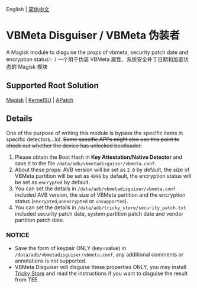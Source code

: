 English | [简体中文](README_ZH-SC.md)

# VBMeta Disguiser / VBMeta 伪装者

A Magisk module to disguise the props of vbmeta, security patch date and encryption status✨ / 一个用于伪装 VBMeta 属性、系统安全补丁日期和加密状态的 Magisk 模块

## Supported Root Solution

[Magisk](https://github.com/topjohnwu/Magisk) | [KernelSU](https://github.com/tiann/KernelSU) | [APatch](https://github.com/bmax121/APatch)

## Details

One of the purpose of writing this module is bypass the specific items in specific detectors...lol.
~~Some specific APPs might also use this point to check out whether the device has unlocked bootloader.~~

1. Please obtain the Boot Hash in **Key Attestation/Native Detector** and save it to the file `/data/adb/vbmetadisguiser/vbmeta.conf`.
2. About these props: AVB version will be set as `2.0` by default, the size of VBMeta partition will be set as `4096` by default, the encryption status will be set as `encrypted` by default.
3. You can set the details in `/data/adb/vbmetadisguiser/vbmeta.conf` included AVB version, the size of VBMeta partition and the encryption status (`encrypted`,`unencrypted` or `unsupported`).
4. You can set the details in `/data/adb/tricky_store/security_patch.txt` included security patch date, system partition patch date and vendor partition patch date.

### NOTICE

- Save the form of keypair ONLY (key=value) in `/data/adb/vbmetadisguiser/vbmeta.conf`, any additional comments or annotations is not supported.
- VBMeta Disguiser will disguise these properties ONLY, you may install [Tricky Store](https://github.com/5ec1cff/TrickyStore) and read the instructions if you want to disguise the result from TEE.
